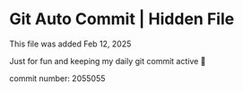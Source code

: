 # Git Auto Commit | Hidden File

This file was added Feb 12, 2025

Just for fun and keeping my daily git commit active 🤪

commit number: 2055055
